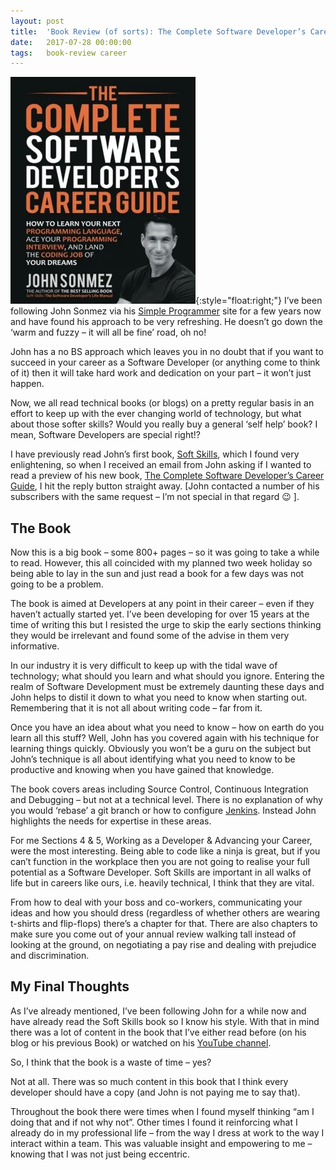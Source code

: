 ```yaml
---
layout: post
title:  'Book Review (of sorts): The Complete Software Developer’s Career Guide – John Sonmez'
date:   2017-07-28 00:00:00
tags:   book-review career
---
```

![developer guide book cover](/assets/images/john-sonmez-career-guide.png){:style="float:right;"}
I’ve been following John Sonmez via his <a href='https://simpleprogrammer.com' target='_blank'>Simple Programmer</a> site for a few years now and have found his approach to be very refreshing. He doesn’t go down the ‘warm and fuzzy – it will all be fine’ road, oh no!

John has a no BS approach which leaves you in no doubt that if you want to succeed in your career as a Software Developer (or anything come to think of it) then it will take hard work and dedication on your part – it won’t just happen.

Now, we all read technical books (or blogs) on a pretty regular basis in an effort to keep up with the ever changing world of technology, but what about those softer skills? Would you really buy a general ‘self help’ book? I mean, Software Developers are special right!?

I have previously read John’s first book, <a href='https://www.amazon.co.uk/dp/1617292397/ref=cm_sw_r_cp_dp_T1_eKVEzb83N1GZ3' target='_blank'>Soft Skills</a>, which I found very enlightening, so when I received an email from John asking if I wanted to read a preview of his new book, <a href='https://www.amazon.com/dp/B073X6GNJ1/ref=cm_sw_r_cp_dp_T2_JVVEzbWWED3QX' target='_blank'>The Complete Software Developer’s Career Guide</a>, I hit the reply button straight away. [John contacted a number of his subscribers with the same request – I’m not special in that regard 😉 ].
<!--more-->
## The Book

Now this is a big book – some 800+ pages – so it was going to take a while to read. However, this all coincided with my planned two week holiday so being able to lay in the sun and just read a book for a few days was not going to be a problem.

The book is aimed at Developers at any point in their career – even if they haven’t actually started yet. I’ve been developing for over 15 years at the time of writing this but I resisted the urge to skip the early sections thinking they would be irrelevant and found some of the advise in them very informative.

In our industry it is very difficult to keep up with the tidal wave of technology; what should you learn and what should you ignore. Entering the realm of Software Development must be extremely daunting these days and John helps to distil it down to what you need to know when starting out. Remembering that it is not all about writing code – far from it.

Once you have an idea about what you need to know – how on earth do you learn all this stuff? Well, John has you covered again with his technique for learning things quickly. Obviously you won’t be a guru on the subject but John’s technique is all about identifying what you need to know to be productive and knowing when you have gained that knowledge.

The book covers areas including Source Control, Continuous Integration and Debugging – but not at a technical level. There is no explanation of why you would ‘rebase’ a git branch or how to configure <a href='https://jenkins.io' target='_blank'>Jenkins</a>. Instead John highlights the needs for expertise in these areas.

For me Sections 4 & 5, Working as a Developer & Advancing your Career, were the most interesting. Being able to code like a ninja is great, but if you can’t function in the workplace then you are not going to realise your full potential as a Software Developer. Soft Skills are important in all walks of life but in careers like ours, i.e. heavily technical, I think that they are vital.

From how to deal with your boss and co-workers, communicating your ideas and how you should dress (regardless of whether others are wearing t-shirts and flip-flops) there’s a chapter for that. There are also chapters to make sure you come out of your annual review walking tall instead of looking at the ground, on negotiating a pay rise and dealing with prejudice and discrimination.

## My Final Thoughts

As I’ve already mentioned, I’ve been following John for a while now and have already read the Soft Skills book so I know his style. With that in mind there was a lot of content in the book that I’ve either read before (on his blog or his previous Book) or watched on his <a href='https://www.youtube.com/user/jsonmez' target='_blank'>YouTube channel</a>.

So, I think that the book is a waste of time – yes?

Not at all. There was so much content in this book that I think every developer should have a copy (and John is not paying me to say that).

Throughout the book there were times when I found myself thinking “am I doing that and if not why not”. Other times I found it reinforcing what I already do in my professional life – from the way I dress at work to the way I interact within a team. This was valuable insight and empowering to me – knowing that I was not just being eccentric.
